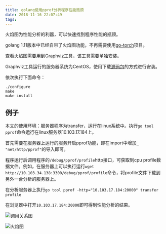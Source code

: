 ```yaml
---
title: golang使用pprof分析程序性能瓶颈
date: 2018-11-16 22:07:49
tags:
---
```


火焰图为性能分析的利器，可以快速找到程序性能的瓶颈。

golang 1.11版本中已经自带了火焰图功能，不再需要使用[go-torch](https://github.com/uber/go-torch)项目。

查看火焰图需要用到Graphviz工具，该工具需要单独安装。

Graphviz工具运行的服务器系统为CentOS，使用下载[源码包](https://graphviz.gitlab.io/pub/graphviz/stable/SOURCES/graphviz.tar.gz)的方式进行安装。

依次执行下面命令：

```shell
./configure
make
make install
```

## 例子

本文的使用环境：服务器程序为transfer，运行在linux系统中。执行`go tool pprof`命令运行在linux服务器10.103.17.184上。

首先需要在服务器上运行的服务开启pprof功能，即在import中增加`_ "net/http/pprof"`的导入即可。

程序运行后调用程序的`/debug/pprof/profile`http接口，可获取到cpu profile数据文件。例如，在服务器上可以执行运行`wget http://10.103.34.138:3300/debug/pprof/profile`命令，将profile文件下载到另外一台分析的服务器上。

在分析服务器上执行`go tool pprof -http="10.103.17.184:20000" transfer profile`

在浏览器中打开`10.103.17.184:20000`即可得到性能分析的结果。

![调用关系图](https://kuring.me/images/pprof_graph.png)

![火焰图](https://kuring.me/images/pprof_flame.png)
